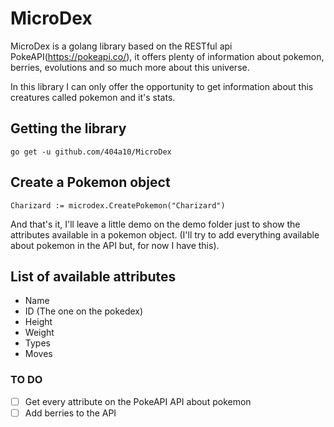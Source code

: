 # MicroDex

MicroDex is a golang library based on the RESTful api PokeAPI(https://pokeapi.co/), it offers plenty of information about pokemon, berries, evolutions and so much more about this universe.

In this library I can only offer the opportunity to get information about this creatures called pokemon and it's stats.



## Getting the library
``go get -u github.com/404a10/MicroDex``

## Create a Pokemon object
``Charizard := microdex.CreatePokemon("Charizard")``

And that's it, I'll leave a little demo on the demo folder just to show the attributes available in a pokemon object. (I'll try to add everything available about pokemon in the API but, for now I have this).

## List of available attributes
- Name
- ID (The one on the pokedex)
- Height
- Weight
- Types
- Moves

### TO DO
- [ ] Get every attribute on the PokeAPI API about pokemon
- [ ] Add berries to the API
